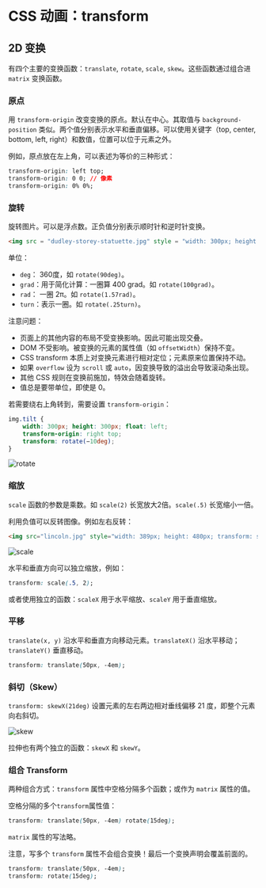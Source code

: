 # CSS 动画：transform

## 2D 变换

有四个主要的变换函数：`translate`, `rotate`, `scale`, `skew`。这些函数通过组合进 `matrix` 变换函数。

### 原点

用 `transform-origin` 改变变换的原点。默认在中心。其取值与 `background-position` 类似。两个值分别表示水平和垂直偏移。可以使用关键字（top, center, bottom, left, right）和数值，位置可以位于元素之外。

例如，原点放在左上角，可以表述为等价的三种形式：

```css
transform-origin: left top;
transform-origin: 0 0; // 像素
transform-origin: 0% 0%;
```

### 旋转

旋转图片。可以是浮点数。正负值分别表示顺时针和逆时针变换。

```html
<img src = "dudley-storey-statuette.jpg" style = "width: 300px; height: 300px; float: left; margin: 0 2em 1.4em 0; transform: rotate(7.5deg); ">
```

单位：

* `deg`： 360度，如 `rotate(90deg)`。
* `grad`：用于简化计算：一圈算 400 grad。如 `rotate(100grad)`。
* `rad`： 一圈 2π。如 `rotate(1.57rad)`。
* `turn`：表示一圈。如 `rotate(.25turn)`。

注意问题：

* 页面上的其他内容的布局不受变换影响。因此可能出现交叠。
* DOM 不受影响。被变换的元素的属性值（如 `offsetWidth`）保持不变。
* CSS transform 本质上对变换元素进行相对定位；元素原来位置保持不动。
* 如果 `overflow` 设为 `scroll` 或 `auto`，因变换导致的溢出会导致滚动条出现。
* 其他 CSS 规则在变换前施加，特效会随着旋转。
* 值总是要带单位，即使是 0。

若需要绕右上角转到，需要设置 `transform-origin`：

```css
img.tilt {
	width: 300px; height: 300px; float: left;
	transform-origin: right top;
	transform: rotate(−10deg);
}
```

![rotate](http://om1o84p1p.bkt.clouddn.com/2017-08-28-f23.png)

### 缩放

`scale` 函数的参数是乘数。如 `scale(2)` 长宽放大2倍。`scale(.5)` 长宽缩小一倍。

利用负值可以反转图像。例如左右反转：

```html
<img src="lincoln.jpg" style="width: 389px; height: 480px; transform: scaleX(−1);">
```

![scale](http://om1o84p1p.bkt.clouddn.com/2017-08-28-f26.png)

水平和垂直方向可以独立缩放，例如：

```css
transform: scale(.5, 2);
```

或者使用独立的函数：`scaleX` 用于水平缩放、`scaleY` 用于垂直缩放。

### 平移

`translate(x, y)` 沿水平和垂直方向移动元素。`translateX()` 沿水平移动；`translateY()` 垂直移动。

```css
transform: translate(50px, -4em);
```

### 斜切（Skew）

`transform: skewX(21deg)` 设置元素的左右两边相对垂线偏移 21 度，即整个元素向右斜切。

![skew](http://om1o84p1p.bkt.clouddn.com/2017-08-28-skewx21.png)

拉伸也有两个独立的函数：`skewX` 和 `skewY`。

### 组合 Transform

两种组合方式：`transform` 属性中空格分隔多个函数；或作为 `matrix` 属性的值。

空格分隔的多个`transform`属性值：

```css
transform: translate(50px, -4em) rotate(15deg);
```

`matrix` 属性的写法略。

注意，写多个 `transform` 属性不会组合变换！最后一个变换声明会覆盖前面的。

```css
transform: translate(50px, -4em);
transform: rotate(15deg);
```